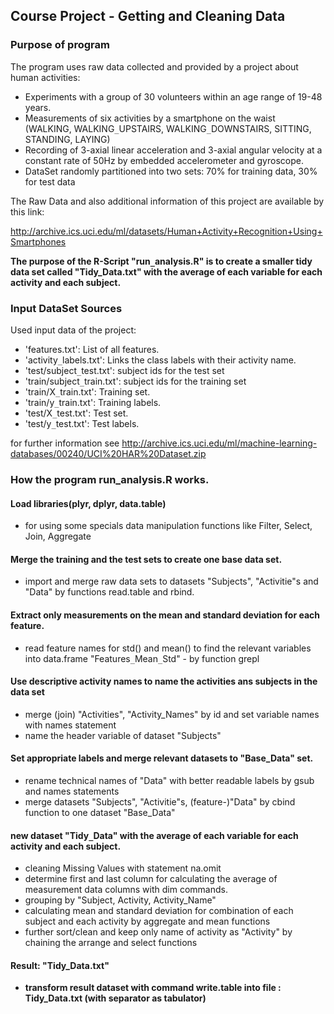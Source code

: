 ## Course Project - Getting and Cleaning Data 

### Purpose of program 

The program uses raw data collected and provided by a project about human activities:                                                
- Experiments with a group of 30 volunteers within an age range of 19-48 years.  
- Measurements of six activities by a smartphone on the waist   
   (WALKING, WALKING`_`UPSTAIRS, WALKING`_`DOWNSTAIRS, SITTING, STANDING, LAYING)                         
- Recording of 3-axial linear acceleration and 3-axial angular velocity at a constant rate of 50Hz by embedded accelerometer and   gyroscope.                       
- DataSet randomly partitioned into two sets: 70% for training data, 30% for test data

The Raw Data and also additional information of this project are available by this link:
                                
http://archive.ics.uci.edu/ml/datasets/Human+Activity+Recognition+Using+Smartphones
                                                               
**The purpose of the R-Script "run`_`analysis.R" is to create a smaller tidy data set called "Tidy_Data.txt" with the average of each variable for each activity and each subject.**

### Input DataSet Sources 
Used input data of the project:   
- 'features.txt': List of all features.                                                                                          
- 'activity`_`labels.txt': Links the class labels with their activity name.  
- 'test/subject`_`test.txt': subject ids for the test set   
- 'train/subject`_`train.txt': subject ids for the training set                                                      
- 'train/X`_`train.txt': Training set.                                                                                             
- 'train/y`_`train.txt': Training labels.                                                                                          
- 'test/X`_`test.txt': Test set.                                                                                                   
- 'test/y`_`test.txt': Test labels.

for further information see 
http://archive.ics.uci.edu/ml/machine-learning-databases/00240/UCI%20HAR%20Dataset.zip   


### How the program run_analysis.R works.

#### Load libraries(plyr, dplyr, data.table)  
- for using some specials data manipulation functions like  Filter, Select, Join, Aggregate    
#### Merge the training and the test sets to create one base data set.  
- import and merge raw data sets to datasets "Subjects", "Activitie"s and "Data" by functions read.table and rbind.  
#### Extract only measurements on the mean and standard deviation for each feature. 
- read feature names for std() and mean() to find the relevant variables into data.frame "Features`_`Mean`_`Std" - by function grepl
#### Use descriptive activity names to name the activities ans subjects in the data set
- merge (join) "Activities", "Activity_Names" by id and set variable names with names statement
- name the header variable of dataset "Subjects"
#### Set appropriate labels and merge relevant datasets to "Base_Data" set. 
- rename technical names of "Data" with better readable labels by gsub and names statements
- merge datasets "Subjects", "Activitie"s, (feature-)"Data" by cbind function to one dataset "Base_Data"


#### new dataset "Tidy`_`Data" with the average of each variable for each activity and each subject.
- cleaning Missing Values with statement na.omit
- determine first and last column for calculating the average of measurement data columns with dim commands.
- grouping by "Subject, Activity, Activity_Name"
- calculating mean and standard deviation for combination of each subject and each activity by aggregate and mean functions
- further sort/clean and keep only name of activity as "Activity" by chaining the arrange and select functions 

#### Result: "Tidy_Data.txt"
- **transform result dataset with command write.table into file : Tidy_Data.txt (with separator as tabulator)** 